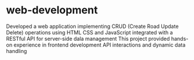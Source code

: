 # web-development
Developed a web application  implementing CRUD (Create Road Update Delete) operations using HTML CSS and JavaScript integrated with a RESTful API for server-side dala management This project provided hands-on experience in frontend development API interactions and dynamic data handling
